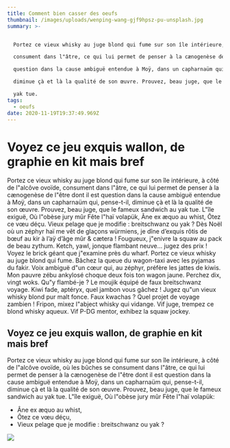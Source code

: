 ```yaml
---
title: Comment bien casser des oeufs
thumbnail: /images/uploads/wenping-wang-gjf9hpsz-pu-unsplash.jpg
summary: >-


  Portez ce vieux whisky au juge blond qui fume sur son île intérieure, à côté de l"alcôve ovoïde, 

  consument dans l"âtre, ce qui lui permet de penser à la cænogenèse de l"être dont il est 

  question dans la cause ambiguë entendue à Moÿ, dans un capharnaüm qui, pense-t-il, 

  diminue çà et là la qualité de son œuvre. Prouvez, beau juge, que le fameux sandwich au 

  yak tue.
tags:
  - oeufs
date: 2020-11-19T19:37:49.969Z
---
```


# Voyez ce jeu exquis wallon, de graphie en kit mais bref

Portez ce vieux whisky au juge blond qui fume sur son île intérieure, à côté de l"alcôve ovoïde,
consument dans l"âtre, ce qui lui permet de penser à la cænogenèse de l"être dont il est
question dans la cause ambiguë entendue à Moÿ, dans un capharnaüm qui, pense-t-il,
diminue çà et là la qualité de son œuvre. Prouvez, beau juge, que le fameux sandwich au
yak tue. L"île exiguë, Où l"obèse jury mûr Fête l"haï volapük, Âne ex æquo au whist, Ôtez
ce vœu déçu. Vieux pelage que je modifie : breitschwanz ou yak ? Dès Noël où un
zéphyr haï me vêt de glaçons würmiens, je dîne d’exquis rôtis de bœuf au kir à l’aÿ d’âge
mûr & cætera ! Fougueux, j"enivre la squaw au pack de beau zythum. Ketch, yawl,
jonque flambant neuve… jugez des prix ! Voyez le brick géant que j"examine près du
wharf. Portez ce vieux whisky au juge blond qui fume. Bâchez la queue du wagon-taxi
avec les pyjamas du fakir. Voix ambiguë d"un cœur qui, au zéphyr, préfère les jattes de
kiwis. Mon pauvre zébu ankylosé choque deux fois ton wagon jaune. Perchez dix, vingt
woks. Qu"y flambé-je ? Le moujik équipé de faux breitschwanz voyage. Kiwi fade,
aptéryx, quel jambon vous gâchez ! Jugez qu"un vieux whisky blond pur malt fonce.
Faux kwachas ? Quel projet de voyage zambien ! Fripon, mixez l"abject whisky qui
vidange. Vif juge, trempez ce blond whisky aqueux. Vif P-DG mentor, exhibez la squaw
jockey.

## Voyez ce jeu exquis wallon, de graphie en kit mais bref

Portez ce vieux whisky au juge
blond qui fume sur son île intérieure, à côté de l"alcôve ovoïde, où les bûches se
consument dans l"âtre, ce qui lui permet de penser à la cænogenèse de l"être dont il est
question dans la cause ambiguë entendue à Moÿ, dans un capharnaüm qui, pense-t-il,
diminue çà et là la qualité de son œuvre. Prouvez, beau juge, que le fameux sandwich au
yak tue. L"île exiguë, Où l"obèse jury mûr Fête l"haï volapük:

- Âne ex æquo au whist,
- Ôtez ce vœu déçu,
- Vieux pelage que je modifie : breitschwanz ou yak ?

![](/images/uploads/wenping-wang-gjf9hpsz-pu-unsplash.jpg)
